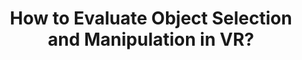 ---
layout: post
title: How to Evaluate Object Selection and Manipulation in VR?
description: Guidelines for evaluating object selection and manipulation in VR.
redirect: http://doi.org/10.1145/3489849.3489853
# published: false
# image: haptic-magnetism.png
year: 2021
---